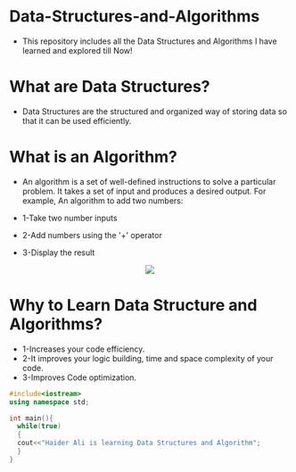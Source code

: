 # Data-Structures-and-Algorithms
- This repository includes all the Data Structures and Algorithms I have learned and explored till Now!

# What are Data Structures?
- Data Structures are the structured and organized way of storing data so that it can be used efficiently.

# What is an Algorithm?
- An algorithm is a set of well-defined instructions to solve a particular problem. It takes a set of input and produces a desired output. For example,
An algorithm to add two numbers:

- 1-Take two number inputs
- 2-Add numbers using the '+' operator
- 3-Display the result

<p align="center"><img src ="https://blogger.googleusercontent.com/img/a/AVvXsEjrZpo29ms7XdUd4wB9_uqQpv33fy4S3qNA8D-2H--Pnl8tVwD5rbIQSI5aO5piQgckvbhFdzLCA5GWme8cKGgH-w6O_vIX7eXh-jeJuaS2jzuOZXJlq5LRyb1qGOcUa_e7ou_1j_uq1azrOIl_fwtPrlukUJ_51vuSiCCWlqV8CNQECsfGqZQLfH-A"/></a>

# Why to Learn Data Structure and Algorithms?
- 1-Increases your code efficiency.
- 2-It improves your logic building, time and space complexity of your code.
- 3-Improves Code optimization.

``` cpp
#include<iostream>
using namespace std;

int main(){
  while(true)
  {
  cout<<"Haider Ali is learning Data Structures and Algorithm";
  }
}
```
